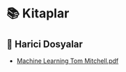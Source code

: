 # 📚 Kitaplar


<!--Index-->

## 🔗 Harici Dosyalar

- [Machine Learning Tom Mitchell.pdf](./Machine%20Learning%20Tom%20Mitchell.pdf)


<!--Index-->
